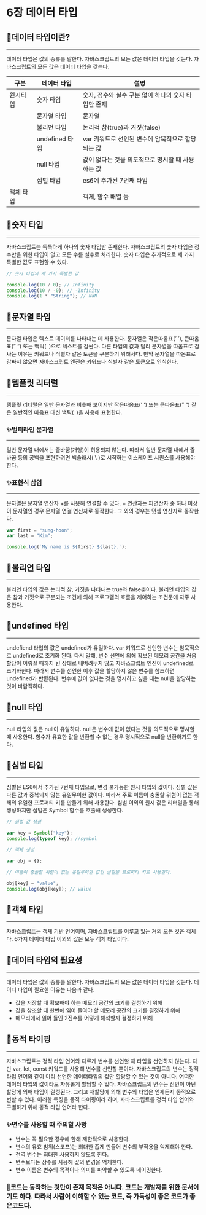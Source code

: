 # 6장 데이터 타입

## 🎈데이터 타입이란?

---

데이터 타입은 값의 종류를 말한다. 자바스크립트의 모든 값은 데이터 타입을 갖는다. 자바스크립트의 모든 값은 데이터 타입을 갖는다.

| 구분      | 데이터 타입    | 설명                                                |
| --------- | -------------- | --------------------------------------------------- |
| 원시타입  | 숫자 타입      | 숫자, 정수와 실수 구분 없이 하나의 숫자 타입만 존재 |
|           | 문자열 타입    | 문자열                                              |
|           | 불리언 타입    | 논리적 참(true)과 거짓(false)                       |
|           | undefined 타입 | var 키워드로 선언된 변수에 암묵적으로 할당되는 값   |
|           | null 타입      | 값이 없다는 것을 의도적으로 명시할 때 사용하는 값   |
|           | 심벌 타입      | es6에 추가된 7번째 타입                             |
| 객체 타입 |                | 객체, 함수 배열 등                                  |

## 🧨숫자 타입

---

자바스크립트는 독특하게 하나의 숫자 타입만 존재한다. 자바스크립트의 숫자 타입은 정수만을 위한 타입이 없고 모든 수를 실수로 처리한다. 숫자 타입은 추가적으로 세 가지 특별한 값도 표현할 수 있다.

```jsx
// 숫자 타입의 세 가지 특별한 값

console.log(10 / 0); // Infinity
console.log(10 / -0); // -Infinity
console.log(1 * "String"); // NaN
```

## 🧨문자열 타입

---

문자열 타입은 텍스트 데이터를 나타내는 데 사용한다. 문자열은 작은따옴표(’ ’), 큰따옴표(” “) 또는 백틱(` `)으로 텍스트를 감싼다. 다른 타입의 값과 달리 문자열을 따옴표로 감싸는 이유는 키워드나 식별자 같은 토큰을 구분하기 위해서다. 만약 문자열을 따옴표로 감싸지 않으면 자바스크립트 엔진은 키워드나 식별자 같은 토큰으로 인식한다.

## 🧨템플릿 리터럴

---

템플릿 리터럴은 일반 문자열과 비슷해 보이지만 작은따옴표(’ ‘) 또는 큰따옴표(” “) 같은 일반적인 따옴표 대신 백틱(` `)을 사용해 표현한다.

### ✨멀티라인 문자열

---

일반 문자열 내에서는 줄바꿈(개행)이 허용되지 않는다. 따라서 일반 문자열 내에서 줄바꿈 등의 공백을 포현하려면 백슬래시( \ )로 시작하는 이스케이프 시퀀스를 사용해야 한다.

### ✨표현식 삽입

---

문자열은 문자열 연산자 +를 사용해 연결할 수 있다. + 연산자는 피연산자 중 하나 이상이 문자열인 경우 문자열 연결 연산자로 동작한다. 그 외의 경우는 덧셈 연산자로 동작한다.

```jsx
var first = "sung-hoon";
var last = "Kim";

console.log(`My name is ${first} ${last}.`);
```

## 🧨불리언 타입

---

불리언 타입의 값은 논리적 참, 거짓을 나타내는 true와 false뿐이다. 불리언 타입의 값은 참과 거짓으로 구분되는 조건에 의해 프로그램의 흐름을 제어하는 조건문에 자주 사용한다.

## 🧨undefined 타입

---

undefiend 타입의 값은 undefined가 유일하다. var 키워드로 선언한 변수는 암묵적으로 undefined로 초기화 된다. 다시 말해, 변수 선언에 의해 확보된 메모리 공간을 처음 할당이 이뤄질 때까지 빈 상태로 내버려두지 않고 자바스크립트 엔진이 undefined로 초기화한다. 따라서 변수를 선언한 이후 값을 할당하지 않은 변수를 참조하면 undefined가 반환된다. 변수에 값이 없다는 것을 명시하고 싶을 때는 null을 할당하는것이 바람직하다.

## 🧨null 타입

---

null 타입의 값은 null이 유일하다. null은 변수에 값이 없다는 것을 의도적으로 명시할 때 사용한다. 함수가 유효한 값을 반환할 수 없는 경우 명시적으로 null을 반환하기도 한다.

## 🧨심벌 타입

---

심벌은 ES6에서 추가된 7번째 타입으로, 변경 불가능한 원시 타입의 값이다. 심벌 값은 다른 값과 중복되지 않는 유일무이한 값이다. 따라서 주로 이름이 충돌할 위험이 없는 객체의 유일한 프로퍼티 키를 만들기 위해 사용한다. 심벌 이외의 원시 값은 리터럴을 통해 생성하지만 심벌은 Symbol 함수를 호출해 생성한다.

```jsx
// 심벌 값 생성

var key = Symbol("key");
console.log(typeof key); //symbol

// 객체 생성

var obj = {};

// 이름이 충돌할 위험이 없는 유일무이한 값인 심벌을 프로퍼티 키로 사용한다.

obj[key] = "value";
console.log(obj[key]); // value
```

## 🧨객체 타입

---

자바스크립트는 객체 기반 언어이며, 자바스크립트를 이루고 있는 거의 모든 것은 객체다. 6가지 데이터 타입 이외의 값은 모두 객체 타입이다.

## 🧨데이터 타입의 필요성

---

데이터 타입은 값의 종류를 말한다. 자바스크립트의 모든 값은 데이터 타입을 갖는다. 데이터 타입이 필요한 이유는 다음과 같다.

- 값을 저장할 때 확보해야 하는 메모리 공간의 크기를 결정하기 위해
- 값을 참조할 때 한번에 읽어 들여야 할 메모리 공간의 크기를 결정하기 위해
- 메모리에서 읽어 들인 2진수를 어떻게 해석할지 결정하기 위해

## 🧨동적 타이핑

---

자바스크립트는 정적 타입 언어와 다르게 변수를 선언할 때 타입을 선언하지 않는다. 다만 var, let, const 키워드를 사용해 변수를 선언할 뿐이다. 자바스크립트의 변수는 정적 타입 언어와 같이 미리 선언한 데이터타입의 값만 할당할 수 있는 것이 아니다. 어떠한 데이터 타입의 값이라도 자유롭게 할당할 수 있다. 자바스크립트의 변수는 선언이 아닌 할당에 의해 타입이 결정된다. 그리고 재할당에 의해 변수의 타입은 언제든지 동적으로 변할 수 있다. 이러한 특징을 동적 타이핑이라 하며, 자바스크립트를 정적 타입 언어와 구별하기 위해 동적 타입 언어라 한다.

### ✨변수를 사용할 때 주의할 사항

- 변수는 꼭 필요한 경우에 한해 제한적으로 사용한다.
- 변수의 유효 범위(스코프)는 최대한 좁게 만들어 변수의 부작용을 억제해야 한다.
- 전역 변수는 최대한 사용하지 않도록 한다.
- 변수보다는 상수를 사용해 값의 변경을 억제한다.
- 변수 이름은 변수의 목적이나 의미를 파악할 수 있도록 네이밍한다.

### 🎇코드는 동작하는 것만이 존재 목적은 아니다. 코드는 개발자를 위한 문서이기도 하다. 따라서 사람이 이해할 수 있는 코드, 즉 가독성이 좋은 코드가 좋은코드다.
